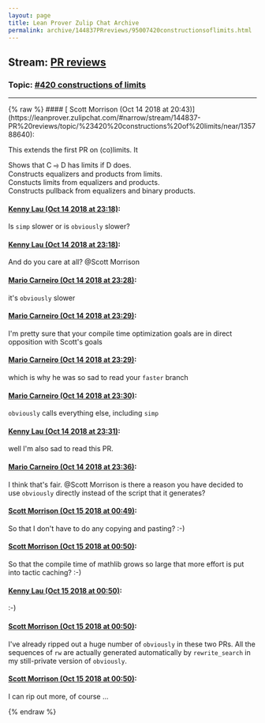 ```yaml
---
layout: page
title: Lean Prover Zulip Chat Archive 
permalink: archive/144837PRreviews/95007420constructionsoflimits.html
---
```


## Stream: [PR reviews](https://leanprover-community.github.io/archive/144837PRreviews/index.html)
### Topic: [#420 constructions of limits](https://leanprover-community.github.io/archive/144837PRreviews/95007420constructionsoflimits.html)

---

<base href="https://leanprover.zulipchat.com">
{% raw %}
#### [ Scott Morrison (Oct 14 2018 at 20:43)](https://leanprover.zulipchat.com/#narrow/stream/144837-PR%20reviews/topic/%23420%20constructions%20of%20limits/near/135788640):
<p>This extends the first PR on (co)limits. It</p>
<p>Shows that C ⥤ D has limits if D does.<br>
Constructs equalizers and products from limits.<br>
Constucts limits from equalizers and products.<br>
Constructs pullback from equalizers and binary products.</p>

#### [ Kenny Lau (Oct 14 2018 at 23:18)](https://leanprover.zulipchat.com/#narrow/stream/144837-PR%20reviews/topic/%23420%20constructions%20of%20limits/near/135793797):
<p>Is <code>simp</code> slower or is <code>obviously</code> slower?</p>

#### [ Kenny Lau (Oct 14 2018 at 23:18)](https://leanprover.zulipchat.com/#narrow/stream/144837-PR%20reviews/topic/%23420%20constructions%20of%20limits/near/135793798):
<p>And do you care at all? <span class="user-mention" data-user-id="110087">@Scott Morrison</span></p>

#### [ Mario Carneiro (Oct 14 2018 at 23:28)](https://leanprover.zulipchat.com/#narrow/stream/144837-PR%20reviews/topic/%23420%20constructions%20of%20limits/near/135794099):
<p>it's <code>obviously</code> slower</p>

#### [ Mario Carneiro (Oct 14 2018 at 23:29)](https://leanprover.zulipchat.com/#narrow/stream/144837-PR%20reviews/topic/%23420%20constructions%20of%20limits/near/135794107):
<p>I'm pretty sure that your compile time optimization goals are in direct opposition with Scott's goals</p>

#### [ Mario Carneiro (Oct 14 2018 at 23:29)](https://leanprover.zulipchat.com/#narrow/stream/144837-PR%20reviews/topic/%23420%20constructions%20of%20limits/near/135794113):
<p>which is why he was so sad to read your <code>faster</code> branch</p>

#### [ Mario Carneiro (Oct 14 2018 at 23:30)](https://leanprover.zulipchat.com/#narrow/stream/144837-PR%20reviews/topic/%23420%20constructions%20of%20limits/near/135794160):
<p><code>obviously</code> calls everything else, including <code>simp</code></p>

#### [ Kenny Lau (Oct 14 2018 at 23:31)](https://leanprover.zulipchat.com/#narrow/stream/144837-PR%20reviews/topic/%23420%20constructions%20of%20limits/near/135794176):
<p>well I'm also sad to read this PR.</p>

#### [ Mario Carneiro (Oct 14 2018 at 23:36)](https://leanprover.zulipchat.com/#narrow/stream/144837-PR%20reviews/topic/%23420%20constructions%20of%20limits/near/135794323):
<p>I think that's fair. <span class="user-mention" data-user-id="110087">@Scott Morrison</span> is there a reason you have decided to use <code>obviously</code> directly instead of the script that it generates?</p>

#### [ Scott Morrison (Oct 15 2018 at 00:49)](https://leanprover.zulipchat.com/#narrow/stream/144837-PR%20reviews/topic/%23420%20constructions%20of%20limits/near/135796411):
<p>So that I don't have to do any copying and pasting? :-)</p>

#### [ Scott Morrison (Oct 15 2018 at 00:50)](https://leanprover.zulipchat.com/#narrow/stream/144837-PR%20reviews/topic/%23420%20constructions%20of%20limits/near/135796427):
<p>So that the compile time of mathlib grows so large that more effort is put into tactic caching? :-)</p>

#### [ Kenny Lau (Oct 15 2018 at 00:50)](https://leanprover.zulipchat.com/#narrow/stream/144837-PR%20reviews/topic/%23420%20constructions%20of%20limits/near/135796464):
<p>:-)</p>

#### [ Scott Morrison (Oct 15 2018 at 00:50)](https://leanprover.zulipchat.com/#narrow/stream/144837-PR%20reviews/topic/%23420%20constructions%20of%20limits/near/135796475):
<p>I've already ripped out a huge number of <code>obviously</code> in these two PRs. All the sequences of <code>rw</code> are actually generated automatically by <code>rewrite_search</code> in my still-private version of <code>obviously</code>.</p>

#### [ Scott Morrison (Oct 15 2018 at 00:50)](https://leanprover.zulipchat.com/#narrow/stream/144837-PR%20reviews/topic/%23420%20constructions%20of%20limits/near/135796477):
<p>I can rip out more, of course ...</p>


{% endraw %}
